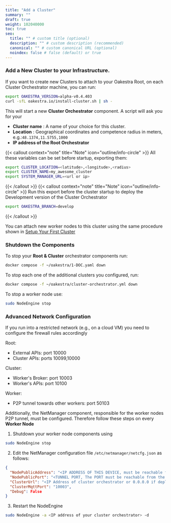 ```yaml
---
title: "Add a Cluster"
summary: ""
draft: true
weight: 102040000
toc: true
seo:
  title: "" # custom title (optional)
  description: "" # custom description (recommended)
  canonical: "" # custom canonical URL (optional)
  noindex: false # false (default) or true
---
```


### Add a New Cluster to your Infrastructure.

If you want to create new Clusters to attach to your Oakestra Root, on each Cluster Orchestrator machine, you can run:

```bash
export OAKESTRA_VERSION=alpha-v0.4.403
curl -sfL oakestra.io/install-cluster.sh | sh -
```

This will start a new **Cluster Orchestrator** component. 
A script will ask you for your 
 - **Cluster name** : A name of your choice for this cluster. 
 - **Location** : Geographical coordinates and competence radius in meters, e.g.:`48.1374,11.5755,1000`
 - **IP address of the Root Orchestrator**


{{< callout context="note" title="Note" icon="outline/info-circle" >}}
All these variables can be set before startup, exporting them:
```bash
export CLUSTER_LOCATION=<latitude>,<longitude>,<radius>
export CLUSTER_NAME=my_awesome_cluster
export SYSTEM_MANAGER_URL=<url or ip>
```
{{< /callout >}}
{{< callout context="note" title="Note" icon="outline/info-circle" >}}
Run this export before the cluster startup to deploy the Development version of the Cluster Orchestrator

```bash
export OAKESTRA_BRANCH=develop
```

{{< /callout >}}


You can attach new worker nodes to this cluster using the same procedure shown in [Setup Your First Cluster](#setup-your-first-cluster)

### Shutdown the Components

To stop your **Root & Cluster** orchestrator components run:

```bash
docker compose -f ~/oakestra/1-DOC.yaml down
```

To stop each one of the additional clusters you configured, run:

```bash
docker compose -f ~/oakestra/cluster-orchestrator.yml down
```

To stop a worker node use:

```bash
sudo NodeEngine stop
```

### Advanced Network Configuration

If you run into a restricted network (e.g., on a cloud VM) you need to configure the firewall rules accordingly

Root: 
  - External APIs: port 10000
  - Cluster APIs: ports 10099,10000

Cluster: 
  - Worker's Broker: port 10003
  - Worker's APIs: port 10100

Worker: 
  - P2P tunnel towards other workers: port 50103 


Additionally, the NetManager component, responsible for the worker nodes P2P tunnel, must be configured. Therefore follow these steps on every **Worker Node**

1) Shutdown your worker node components using 
```bash
sudo NodeEngine stop
````

2) Edit the NetManager configuration file `/etc/netmanager/netcfg.json` as follows:

```json
{
  "NodePublicAddress": "<IP ADDRESS OF THIS DEVICE, must be reachable from the other workers>",
  "NodePublicPort": "<TUNNEL PORT, The PORT must be reachable from the other workers, use 50103 as default>",
  "ClusterUrl": "<IP Address of cluster orchestrator or 0.0.0.0 if deployed on the same machine>",
  "ClusterMqttPort": "10003",
  "Debug": False
}
```

3) Restart the NodeEngine
```bash
sudo NodeEngine -a <IP address of your cluster orchestrator> -d
````




